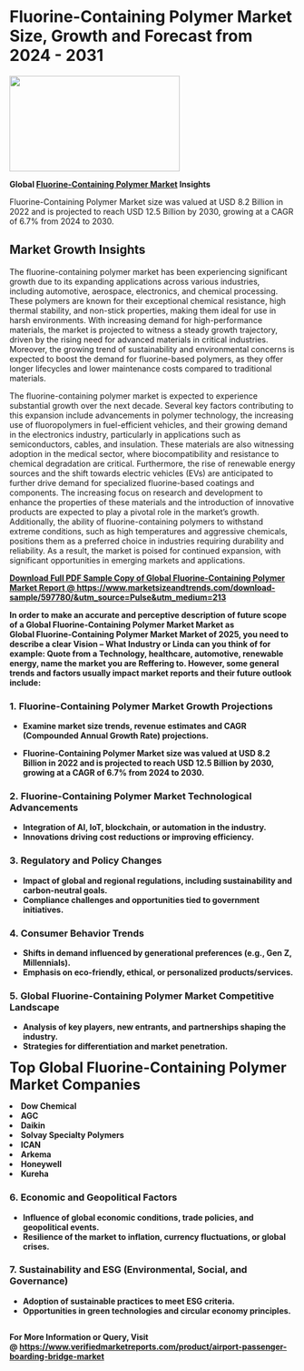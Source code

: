 <H1>Fluorine-Containing Polymer Market Size, Growth and Forecast from 2024 - 2031</H1><img class="aligncenter size-medium wp-image-584254" src="https://thirdeyenews.in/wp-content/uploads/2024/09/Global-Market-Research-300x168.jpeg" alt="" width="300" height="168" /><p><strong>Global&nbsp;<a href="https://www.marketsizeandtrends.com/download-sample/597780/&amp;utm_source=Pulse&amp;utm_medium=213">Fluorine-Containing Polymer Market</a> Insights</strong></p><p>Fluorine-Containing Polymer Market size was valued at USD 8.2 Billion in 2022 and is projected to reach USD 12.5 Billion by 2030, growing at a CAGR of 6.7% from 2024 to 2030.</p><p><h2>Market Growth Insights</h2> <p>The fluorine-containing polymer market has been experiencing significant growth due to its expanding applications across various industries, including automotive, aerospace, electronics, and chemical processing. These polymers are known for their exceptional chemical resistance, high thermal stability, and non-stick properties, making them ideal for use in harsh environments. With increasing demand for high-performance materials, the market is projected to witness a steady growth trajectory, driven by the rising need for advanced materials in critical industries. Moreover, the growing trend of sustainability and environmental concerns is expected to boost the demand for fluorine-based polymers, as they offer longer lifecycles and lower maintenance costs compared to traditional materials.</p> <p><strong><a href="#"></a></strong></p> <p>The fluorine-containing polymer market is expected to experience substantial growth over the next decade. Several key factors contributing to this expansion include advancements in polymer technology, the increasing use of fluoropolymers in fuel-efficient vehicles, and their growing demand in the electronics industry, particularly in applications such as semiconductors, cables, and insulation. These materials are also witnessing adoption in the medical sector, where biocompatibility and resistance to chemical degradation are critical. Furthermore, the rise of renewable energy sources and the shift towards electric vehicles (EVs) are anticipated to further drive demand for specialized fluorine-based coatings and components. The increasing focus on research and development to enhance the properties of these materials and the introduction of innovative products are expected to play a pivotal role in the market’s growth. Additionally, the ability of fluorine-containing polymers to withstand extreme conditions, such as high temperatures and aggressive chemicals, positions them as a preferred choice in industries requiring durability and reliability. As a result, the market is poised for continued expansion, with significant opportunities in emerging markets and applications. <p><strong><a href="#"></p><p><span class=""><strong>Download Full PDF Sample Copy of Global Fluorine-Containing Polymer Market Report</strong> @ <a href="https://www.marketsizeandtrends.com/download-sample/597780/&amp;utm_source=Pulse&amp;utm_medium=213" target="_blank">https://www.marketsizeandtrends.com/download-sample/597780/&amp;utm_source=Pulse&amp;utm_medium=213</a></span></p><p>In order to make an accurate and perceptive description of future scope of a Global&nbsp;Fluorine-Containing Polymer Market Market as Global&nbsp;Fluorine-Containing Polymer Market Market of 2025, you need to describe a clear Vision &ndash; What Industry or Linda can you think of for example: Quote from a Technology, healthcare, automotive, renewable energy, name the market you are Reffering to. However, some general trends and factors usually impact market reports and their future outlook include:</p><h3>1.&nbsp;<strong>Fluorine-Containing Polymer Market Growth Projections</strong></h3><ul><li>Examine market size trends, revenue estimates and CAGR (Compounded Annual Growth Rate) projections.</li><li><p>Fluorine-Containing Polymer Market size was valued at USD 8.2 Billion in 2022 and is projected to reach USD 12.5 Billion by 2030, growing at a CAGR of 6.7% from 2024 to 2030.</p></li></ul><h3>2.&nbsp;<strong>Fluorine-Containing Polymer Market Technological Advancements</strong></h3><ul><li>Integration of AI, IoT, blockchain, or automation in the industry.</li><li>Innovations driving cost reductions or improving efficiency.</li></ul><h3>3.&nbsp;<strong>Regulatory and Policy Changes</strong></h3><ul><li>Impact of global and regional regulations, including sustainability and carbon-neutral goals.</li><li>Compliance challenges and opportunities tied to government initiatives.</li></ul><h3>4.&nbsp;<strong>Consumer Behavior Trends</strong></h3><ul><li>Shifts in demand influenced by generational preferences (e.g., Gen Z, Millennials).</li><li>Emphasis on eco-friendly, ethical, or personalized products/services.</li></ul><h3>5.&nbsp;<strong>Global Fluorine-Containing Polymer Market Competitive Landscape</strong></h3><ul><li>Analysis of key players, new entrants, and partnerships shaping the industry.</li><li>Strategies for differentiation and market penetration.</li></ul><p data-pm-slice="1 1 []"><span style="color: inherit; font-family: inherit; font-size: 25px;">Top Global Fluorine-Containing Polymer Market Companies</span></p><div class="" data-test-id=""><p><li>Dow Chemical</li><li> AGC</li><li> Daikin</li><li> Solvay Specialty Polymers</li><li> ICAN</li><li> Arkema</li><li> Honeywell</li><li> Kureha</li></p></div><h3>6.&nbsp;<strong>Economic and Geopolitical Factors</strong></h3><ul><li>Influence of global economic conditions, trade policies, and geopolitical events.</li><li>Resilience of the market to inflation, currency fluctuations, or global crises.</li></ul><h3>7.&nbsp;<strong>Sustainability and ESG (Environmental, Social, and Governance)</strong></h3><ul><li>Adoption of sustainable practices to meet ESG criteria.</li><li>Opportunities in green technologies and circular economy principles.</li></ul><h2><strong style="font-size: 14px;">For More Information or Query, Visit @&nbsp;</strong><a style="background-color: #ffffff; font-size: 14px;" href="https://www.marketsizeandtrends.com/report/fluorine-containing-polymer-market/" target="_blank">https://www.verifiedmarketreports.com/product/airport-passenger-boarding-bridge-market</a></h2>
